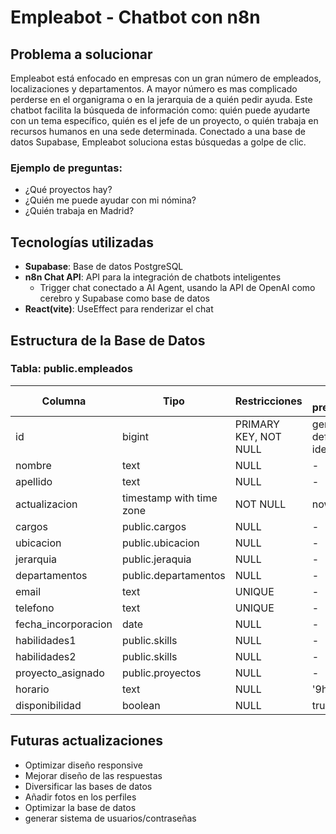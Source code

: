 # Empleabot - Chatbot con n8n

## Problema a solucionar

Empleabot está enfocado en empresas con un gran número de empleados, localizaciones y departamentos. A mayor número es mas complicado perderse en el organigrama o en la jerarquia de a quién pedir ayuda. Este chatbot facilita la búsqueda de información como: quién puede ayudarte con un tema específico, quién es el jefe de un proyecto, o quién trabaja en recursos humanos en una sede determinada. Conectado a una base de datos Supabase, Empleabot soluciona estas búsquedas a golpe de clic.

### Ejemplo de preguntas:
- ¿Qué proyectos hay?
- ¿Quién me puede ayudar con mi nómina?
- ¿Quién trabaja en Madrid?

## Tecnologías utilizadas

- **Supabase**: Base de datos PostgreSQL
- **n8n Chat API**: API para la integración de chatbots inteligentes
  - Trigger chat conectado a AI Agent, usando la API de OpenAI como cerebro y Supabase como base de datos
- **React(vite)**: UseEffect para renderizar el chat

## Estructura de la Base de Datos

### Tabla: public.empleados

| Columna | Tipo | Restricciones | Valor predeterminado |
|---------|------|---------------|----------------------|
| id | bigint | PRIMARY KEY, NOT NULL | generated by default as identity |
| nombre | text | NULL | - |
| apellido | text | NULL | - |
| actualizacion | timestamp with time zone | NOT NULL | now() |
| cargos | public.cargos | NULL | - |
| ubicacion | public.ubicacion | NULL | - |
| jerarquia | public.jeraquia | NULL | - |
| departamentos | public.departamentos | NULL | - |
| email | text | UNIQUE | - |
| telefono | text | UNIQUE | - |
| fecha_incorporacion | date | NULL | - |
| habilidades1 | public.skills | NULL | - |
| habilidades2 | public.skills | NULL | - |
| proyecto_asignado | public.proyectos | NULL | - |
| horario | text | NULL | '9h-18h' |
| disponibilidad | boolean | NULL | true |

## Futuras actualizaciones

* Optimizar diseño responsive
* Mejorar diseño de las respuestas
* Diversificar las bases de datos
* Añadir fotos en los perfiles
* Optimizar la base de datos
* generar sistema de usuarios/contraseñas
